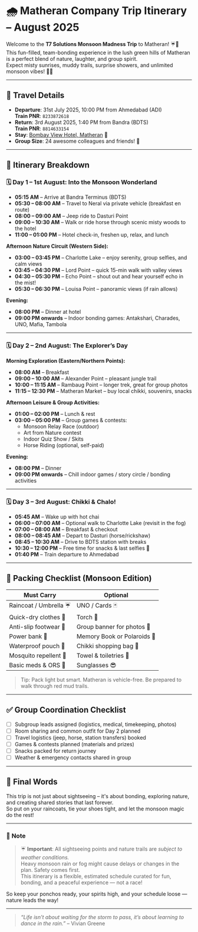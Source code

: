 # 🌧️ Matheran Company Trip Itinerary – August 2025

Welcome to the **T7 Solutions Monsoon Madness Trip** to Matheran! ☔🌿  
This fun-filled, team-bonding experience in the lush green hills of Matheran is a perfect blend of nature, laughter, and group spirit.  
Expect misty sunrises, muddy trails, surprise showers, and unlimited monsoon vibes! 🌳✨

---

## 🚂 Travel Details

- **Departure**: 31st July 2025, 10:00 PM from Ahmedabad (ADI)  
  **Train PNR**: `8233872618`
- **Return**: 3rd August 2025, 1:40 PM from Bandra (BDTS)  
  **Train PNR**: `8814633154`
- **Stay**: [Bombay View Hotel, Matheran](https://www.google.com/maps/place/bombay+view+hotel+matheran) 🏨
- **Group Size**: 24 awesome colleagues and friends! 🎉

---

## 📅 Itinerary Breakdown

### 🗓️ **Day 1 – 1st August: Into the Monsoon Wonderland**
- **05:15 AM** – Arrive at Bandra Terminus (BDTS)
- **05:30 – 08:00 AM** – Travel to Neral via private vehicle (breakfast en route)
- **08:00 – 09:00 AM** – Jeep ride to Dasturi Point
- **09:00 – 10:30 AM** – Walk or ride horse through scenic misty woods to the hotel
- **11:00 – 01:00 PM** – Hotel check-in, freshen up, relax, and lunch

**Afternoon Nature Circuit (Western Side):**
- **03:00 – 03:45 PM** – Charlotte Lake – enjoy serenity, group selfies, and calm views
- **03:45 – 04:30 PM** – Lord Point – quick 15-min walk with valley views
- **04:30 – 05:30 PM** – Echo Point – shout out and hear yourself echo in the mist!
- **05:30 – 06:30 PM** – Louisa Point – panoramic views (if rain allows)

**Evening:**  
- **08:00 PM** – Dinner at hotel  
- **09:00 PM onwards** – Indoor bonding games: Antakshari, Charades, UNO, Mafia, Tambola

---

### 🗓️ **Day 2 – 2nd August: The Explorer’s Day**

**Morning Exploration (Eastern/Northern Points):**
- **08:00 AM** – Breakfast
- **09:00 – 10:00 AM** – Alexander Point – pleasant jungle trail
- **10:00 – 11:15 AM** – Rambaug Point – longer trek, great for group photos
- **11:15 – 12:30 PM** – Matheran Market – buy local chikki, souvenirs, snacks

**Afternoon Leisure & Group Activities:**
- **01:00 – 02:00 PM** – Lunch & rest
- **03:00 – 05:00 PM** – Group games & contests:
  - Monsoon Relay Race (outdoor)
  - Art from Nature contest
  - Indoor Quiz Show / Skits
  - Horse Riding (optional, self-paid)

**Evening:**  
- **08:00 PM** – Dinner  
- **09:00 PM onwards** – Chill indoor games / story circle / bonding activities

---

### 🗓️ **Day 3 – 3rd August: Chikki & Chalo!**
- **05:45 AM** – Wake up with hot chai
- **06:00 – 07:00 AM** – Optional walk to Charlotte Lake (revisit in the fog)
- **07:00 – 08:00 AM** – Breakfast & checkout
- **08:00 – 08:45 AM** – Depart to Dasturi (horse/rickshaw)
- **08:45 – 10:30 AM** – Drive to BDTS station with breaks
- **10:30 – 12:00 PM** – Free time for snacks & last selfies 📸
- **01:40 PM** – Train departure to Ahmedabad

---

## 🎒 Packing Checklist (Monsoon Edition)

| Must Carry | Optional |
|------------|----------|
| Raincoat / Umbrella ☔ | UNO / Cards 🃏 |
| Quick-dry clothes 👕 | Torch 🔦 |
| Anti-slip footwear 👟 | Group banner for photos 📸 |
| Power bank 🔋 | Memory Book or Polaroids 📓 |
| Waterproof pouch 📱 | Chikki shopping bag 👜 |
| Mosquito repellent 🦟 | Towel & toiletries 🧼 |
| Basic meds & ORS 💊 | Sunglasses 😎 |

> Tip: Pack light but smart. Matheran is vehicle-free. Be prepared to walk through red mud trails.

---

## ✅ Group Coordination Checklist

- [ ] Subgroup leads assigned (logistics, medical, timekeeping, photos)
- [ ] Room sharing and common outfit for Day 2 planned
- [ ] Travel logistics (jeep, horse, station transfers) booked
- [ ] Games & contests planned (materials and prizes)
- [ ] Snacks packed for return journey
- [ ] Weather & emergency contacts shared in group

---

## 🧡 Final Words

This trip is not just about sightseeing – it's about bonding, exploring nature, and creating shared stories that last forever.  
So put on your raincoats, tie your shoes tight, and let the monsoon magic do the rest!

---

### 📝 **Note**

> ☔ **Important**: All sightseeing points and nature trails are *subject to weather conditions.*  
> Heavy monsoon rain or fog might cause delays or changes in the plan. Safety comes first.  
> This itinerary is a flexible, estimated schedule curated for fun, bonding, and a peaceful experience — not a race!  

So keep your ponchos ready, your spirits high, and your schedule loose — nature leads the way!

---


> *“Life isn’t about waiting for the storm to pass, it’s about learning to dance in the rain.”* – Vivian Greene
